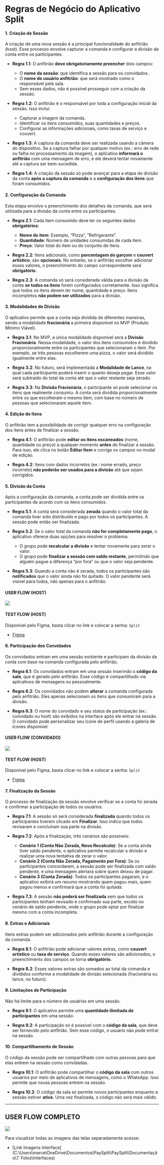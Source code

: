 # Regras de Negócio do Aplicativo Split 

#### 1. **Criação de Sessão**
A criação de uma nova sessão é a principal funcionalidade do anfitrião (host). Esse processo envolve capturar a comanda e configurar a divisão da conta entre os participantes.

- **Regra 1.1**: O anfitrião **deve obrigatoriamente preencher** dois campos: 
  - O **nome da sessão**: que identifica a sessão para os convidados.
  - O **nome do usuário anfitrião**: que será mostrado como o responsável pela sala. 
  - Sem esses dados, não é possível prosseguir com a criação da sessão.

- **Regra 1.2**: O anfitrião é o responsável por toda a configuração inicial da sessão. Isso inclui:
  - Capturar a imagem da comanda.
  - Identificar os itens consumidos, suas quantidades e preços.
  - Configurar as informações adicionais, como taxas de serviço e couvert.

- **Regra 1.3**: A captura da comanda deve ser realizada usando a câmera do dispositivo. Se a captura falhar por qualquer motivo (ex.: erro de rede ou falha no processamento da imagem), o aplicativo **informará o anfitrião** com uma mensagem de erro, e ele deverá tentar novamente até a captura ser bem-sucedida.

- **Regra 1.4**: A criação da sessão só pode avançar para a etapa de divisão da conta **após a captura da comanda** e a **configuração dos itens** que foram consumidos.

#### 2. **Configuração da Comanda**
Esta etapa envolve o preenchimento dos detalhes da comanda, que será utilizada para a divisão da conta entre os participantes.

- **Regra 2.1**: Cada item consumido deve ter os seguintes dados **obrigatórios**:
  - **Nome do item**: Exemplo, “Pizza”, “Refrigerante”.
  - **Quantidade**: Número de unidades consumidas de cada item.
  - **Preço**: Valor total do item ou do conjunto de itens.

- **Regra 2.2**: Itens adicionais, como **porcentagem do garçom** e **couvert artístico**, são **opcionais**. No entanto, se o anfitrião escolher adicionar esses valores, o preenchimento do campo correspondente será **obrigatório**.

- **Regra 2.3**: A comanda só será considerada válida para a divisão da conta **se todos os itens** forem configurados corretamente. Isso significa que todos os itens devem ter nome, quantidade e preço. Itens incompletos **não podem ser utilizados** para a divisão.

#### 3. **Modalidades de Divisão**
O aplicativo permite que a conta seja dividida de diferentes maneiras, sendo a modalidade **fracionária** a primeira disponível no MVP (Produto Mínimo Viável).

- **Regra 3.1**: No MVP, a única modalidade disponível será a **Divisão Fracionária**. Nessa modalidade, o valor dos itens consumidos é dividido proporcionalmente entre os participantes que selecionaram o item. Por exemplo, se três pessoas escolherem uma pizza, o valor será dividido igualmente entre elas.

- **Regra 3.2**: No futuro, será implementada a **Modalidade de Lance**, na qual cada participante poderá inserir o quanto deseja pagar. Esse valor será subtraído do total da conta até que o valor restante seja zerado.

- **Regra 3.3**: Na **Divisão Fracionária**, o participante só pode selecionar os itens que realmente consumiu. A conta será dividida proporcionalmente entre os que escolheram o mesmo item, com base no número de pessoas que selecionaram aquele item.

#### 4. **Edição de Itens**
O anfitrião tem a possibilidade de corrigir qualquer erro na configuração dos itens antes de finalizar a sessão.

- **Regra 4.1**: O anfitrião pode **editar os itens escaneados** (nome, quantidade ou preço) a qualquer momento **antes** de finalizar a sessão. Para isso, ele clica no botão **Editar Item** e corrige os campos no modal de edição.

- **Regra 4.2**: Itens com dados incorretos (ex.: nome errado, preço incorreto) **não poderão ser usados para a divisão** até que sejam corrigidos.

#### 5. **Divisão da Conta**
Após a configuração da comanda, a conta pode ser dividida entre os participantes de acordo com os itens consumidos.

- **Regra 5.1**: A conta será considerada **zerada** quando o valor total da comanda tiver sido distribuído e pago por todos os participantes. A sessão pode então ser finalizada.

- **Regra 5.2**: Se o valor total da comanda **não for completamente pago**, o aplicativo oferece duas opções para resolver o problema:
  - O grupo pode **recalcular a divisão** e tentar novamente para zerar o valor.
  - O grupo pode **finalizar a sessão com saldo restante**, permitindo que alguém pague a diferença “por fora” ou que o valor seja pendente.

- **Regra 5.3**: Quando a conta não é zerada, todos os participantes são **notificados** que o valor ainda não foi quitado. O valor pendente será visível para todos, não apenas para o anfitrião.

#### USER FLOW (HOST)

<img src="https://github.com/TAI-II/PaySplit/blob/main/Documenta%C3%A7%C3%A3o/7.%20Fotos/imagem13.png">

#### TEST FLOW (HOST)

Disponivel pelo Figma, basta clicar no link e colocar a senha: 
`Split`

- [Figma](https://www.figma.com/proto/zX3e0Z8TQ9VQR6STcPxdx4/Telas-TAI-II?page-id=116%3A1383&node-id=116-3460&node-type=frame&viewport=583%2C488%2C0.07&t=7ZUiEwKP67VFglzH-1&scaling=min-zoom&content-scaling=fixed&starting-point-node-id=116%3A3460)

#### 6. **Participação dos Convidados**
Os convidados entram em uma sessão existente e participam da divisão da conta com base na comanda configurada pelo anfitrião.

- **Regra 6.1**: Os convidados entram em uma sessão inserindo o **código da sala**, que é gerado pelo anfitrião. Esse código é compartilhado via aplicativos de mensagens ou pessoalmente.

- **Regra 6.2**: Os convidados não podem **alterar** a comanda configurada pelo anfitrião. Eles apenas selecionam os itens que consumiram para a divisão.

- **Regra 6.3**: O nome do convidado e seu status de participação (ex.: convidado ou host) são exibidos na interface após ele entrar na sessão. O convidado pode personalizar seu ícone de perfil usando a galeria de ícones disponível.

#### USER FLOW (CONVIDADO)

<img src="https://github.com/TAI-II/PaySplit/blob/main/Documenta%C3%A7%C3%A3o/7.%20Fotos/imagem14.png">

#### TEST FLOW (HOST)

Disponivel pelo Figma, basta clicar no link e colocar a senha: 
`Split`

- [Figma](https://www.figma.com/proto/zX3e0Z8TQ9VQR6STcPxdx4/Telas-TAI-II?page-id=116%3A1383&node-id=116-3460&node-type=frame&viewport=583%2C488%2C0.07&t=7ZUiEwKP67VFglzH-1&scaling=min-zoom&content-scaling=fixed&starting-point-node-id=116%3A3460)

#### 7. **Finalização da Sessão**
O processo de finalização da sessão envolve verificar se a conta foi zerada e confirmar a participação de todos os usuários.

- **Regra 7.1**: A sessão só será considerada **finalizada** quando todos os participantes tiverem clicado em **Finalizar**. Isso indica que todos revisaram e concluíram sua parte na divisão.

- **Regra 7.2**: Após a finalização, três cenários são possíveis:
  - **Cenário 1 (Conta Não Zerada, Novo Recalculo)**: Se a conta ainda tiver saldo pendente, o aplicativo permite recalcular a divisão e realizar uma nova tentativa de zerar o valor.
  - **Cenário 2 (Conta Não Zerada, Pagamento por Fora)**: Se os participantes concordarem, a sessão pode ser finalizada com saldo pendente, e uma mensagem alertará sobre quem deixou de pagar.
  - **Cenário 3 (Conta Zerada)**: Todos os participantes pagaram, e o aplicativo exibirá um resumo mostrando quem pagou mais, quem pagou menos e confirmará que a conta foi quitada.

- **Regra 7.3**: A sessão **não poderá ser finalizada** sem que todos os participantes tenham revisado e confirmado sua parte, exceto no cenário de saldo pendente, onde o grupo pode optar por finalizar mesmo com a conta incompleta.

#### 8. **Extras e Adicionais**
Itens extras podem ser adicionados pelo anfitrião durante a configuração da comanda.

- **Regra 8.1**: O anfitrião pode adicionar valores extras, como **couvert artístico** ou **taxa de serviço**. Quando esses valores são adicionados, o preenchimento dos campos se torna **obrigatório**.

- **Regra 8.2**: Esses valores extras são somados ao total da comanda e divididos conforme a modalidade de divisão selecionada (fracionária ou lance, no futuro).

#### 9. **Limitações de Participação**
Não há limite para o número de usuários em uma sessão.

- **Regra 9.1**: O aplicativo permite uma **quantidade ilimitada de participantes** em uma sessão.
  
- **Regra 9.2**: A participação só é possível com o **código da sala**, que deve ser fornecido pelo anfitrião. Sem esse código, o usuário não pode entrar na sessão.

#### 10. **Compartilhamento de Sessão**
O código da sessão pode ser compartilhado com outras pessoas para que elas entrem na sessão como convidadas.

- **Regra 10.1**: O anfitrião pode compartilhar o **código da sala** com outros usuários por meio de aplicativos de mensagens, como o WhatsApp. Isso permite que novas pessoas entrem na sessão.

- **Regra 10.2**: O código da sala só permite novos participantes enquanto a sessão estiver **ativa**. Uma vez finalizada, o código não será mais válido.

---
## USER FLOW COMPLETO

<img src="https://github.com/TAI-II/PaySplit/blob/main/Documenta%C3%A7%C3%A3o/7.%20Fotos/imagem15.png">

Para visualizar todas as imagens das telas separadamente acesse:
- [Link Imagens Interface](C:\Users\marce\OneDrive\Documentos\PaySplit\PaySplit\Documentação\7. Fotos\Interfaces)